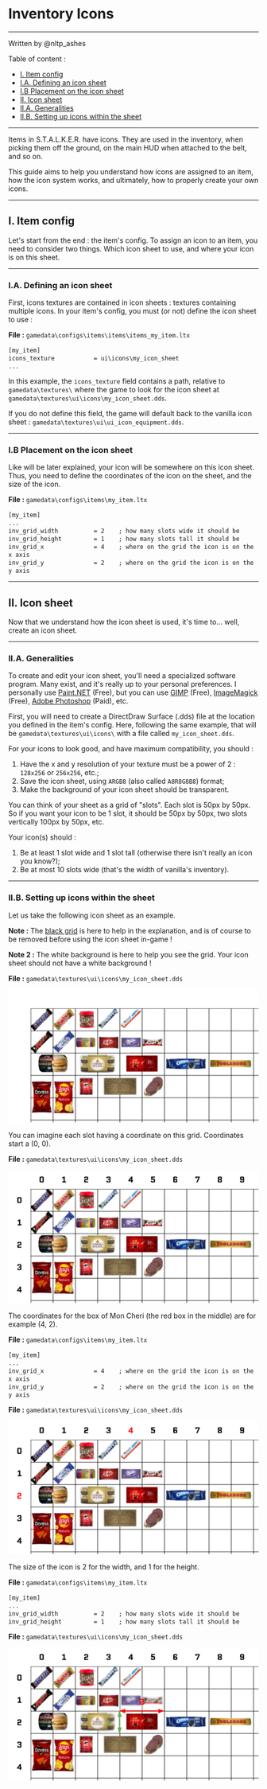 # Inventory Icons

___

Written by @nltp_ashes

Table of content :

- [I. Item config](inventory_icons.md#i-item-config)
- [I.A. Defining an icon sheet](inventory_icons.md#ia-defining-an-icon-sheet)
- [I.B Placement on the icon sheet](inventory_icons.md#ib-placement-on-the-icon-sheet)
- [II. Icon sheet](inventory_icons.md#ii-icon-sheet)
- [II.A. Generalities](inventory_icons.md#iia-generalities)
- [II.B. Setting up icons within the sheet](inventory_icons.md#iib-setting-up-icons-within-the-sheet)

___

Items in S.T.A.L.K.E.R. have icons. They are used in the inventory, when picking them off the ground, on the main HUD when attached to the belt, and so on.  

This guide aims to help you understand how icons are assigned to an item, how the icon system works, and ultimately, how to properly create your own icons.

___

## I. Item config

Let's start from the end : the item's config. To assign an icon to an item, you need to consider two things. Which icon sheet to use, and where your icon is on this sheet.

___

### I.A. Defining an icon sheet

First, icons textures are contained in icon sheets : textures containing multiple icons. In your item's config, you must (or not) define the icon sheet to use :

**File :** `gamedata\configs\items\items\items_my_item.ltx`

```ini,lang=LTX
[my_item]
icons_texture           = ui\icons\my_icon_sheet
...
```

In this example, the `icons_texture` field contains a path, relative to `gamedata\textures\` where the game to look for the icon sheet at `gamedata\textures\ui\icons\my_icon_sheet.dds`.

If you do not define this field, the game will default back to the vanilla icon sheet : `gamedata\textures\ui\ui_icon_equipment.dds`.

___

### I.B Placement on the icon sheet

Like will be later explained, your icon will be somewhere on this icon sheet. Thus, you need to define the coordinates of the icon on the sheet, and the size of the icon.

**File :** `gamedata\configs\items\my_item.ltx`

```ini,lang=LTX
[my_item]
...
inv_grid_width          = 2    ; how many slots wide it should be
inv_grid_height         = 1    ; how many slots tall it should be
inv_grid_x              = 4    ; where on the grid the icon is on the x axis
inv_grid_y              = 2    ; where on the grid the icon is on the y axis
```

___

## II. Icon sheet

Now that we understand how the icon sheet is used, it's time to... well, create an icon sheet.

___

### II.A. Generalities

To create and edit your icon sheet, you'll need a specialized software program. Many exist, and it's really up to your personal preferences. I personally use [Paint.NET](https://www.getpaint.net/download.html) (Free), but you can use [GIMP](https://www.gimp.org/downloads/) (Free), [ImageMagick](https://imagemagick.org/script/download.php) (Free), [Adobe Photoshop](https://www.adobe.com/products/photoshop.html) (Paid), etc.

First, you will need to create a DirectDraw Surface (.dds) file at the location you defined in the item's config. Here, following the same example, that will be `gamedata\textures\ui\icons\` with a file called `my_icon_sheet.dds`.

For your icons to look good, and have maximum compatibility, you should :

1. Have the x and y resolution of your texture must be a power of 2 : `128x256` or `256x256`, etc.;
2. Save the icon sheet, using `ARGB8` (also called `A8R8G8B8`) format;
3. Make the background of your icon sheet should be transparent.

You can think of your sheet as a grid of "slots". Each slot is 50px by 50px. So if you want your icon to be 1 slot, it should be 50px by 50px, two slots vertically 100px by 50px, etc.

Your icon(s) should :

1. Be at least 1 slot wide and 1 slot tall (otherwise there isn't really an icon you know?);
2. Be at most 10 slots wide (that's the width of vanilla's inventory).

___

### II.B. Setting up icons within the sheet

Let us take the following icon sheet as an example.

**Note :** The [black grid](https://forums.getpaint.net/topic/4175-grid-maker-plugin/) is here to help in the explanation, and is of course to be removed before using the icon sheet in-game !

**Note 2 :** The white background is here to help you see the grid. Your icon sheet should not have a white background !

**File :** `gamedata\textures\ui\icons\my_icon_sheet.dds`

![Image of an icon sheet](assets/images/modding_book_icons_1.png)

You can imagine each slot having a coordinate on this grid. Coordinates start a (0, 0).

**File :** `gamedata\textures\ui\icons\my_icon_sheet.dds`

![Image of an icon sheet with coordinates shown](assets/images/modding_book_icons_2.png)

The coordinates for the box of Mon Cheri (the red box in the middle) are for example (4, 2).

**File :** `gamedata\configs\items\my_item.ltx`

```ini,lang=LTX
[my_item]
...
inv_grid_x              = 4    ; where on the grid the icon is on the x axis
inv_grid_y              = 2    ; where on the grid the icon is on the y axis
```

**File :** `gamedata\textures\ui\icons\my_icon_sheet.dds`

![Image of an icon sheet with coordinates shown](assets/images/modding_book_icons_3.png)

The size of the icon is 2 for the width, and 1 for the height.

**File :** `gamedata\configs\items\my_item.ltx`

```ini,lang=LTX
[my_item]
...
inv_grid_width          = 2    ; how many slots wide it should be
inv_grid_height         = 1    ; how many slots tall it should be
```

**File :** `gamedata\textures\ui\icons\my_icon_sheet.dds`

![Image of an icon sheet with coordinates shown](assets/images/modding_book_icons_4.png)
